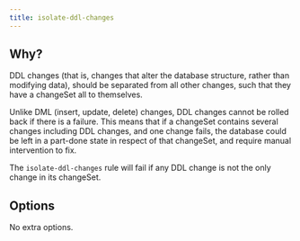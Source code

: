 ```yaml
---
title: isolate-ddl-changes
---
```


## Why?

DDL changes (that is, changes that alter the database structure, rather than modifying data), should be separated from all other changes, such that they have a changeSet all to themselves.

Unlike DML (insert, update, delete) changes, DDL changes cannot be rolled back if there is a failure. This means that if a changeSet contains several changes including DDL changes, and one change fails, the database could be left in a part-done state in respect of that changeSet, and require manual intervention to fix.

The `isolate-ddl-changes` rule will fail if any DDL change is not the only change in its changeSet.

## Options

No extra options.
